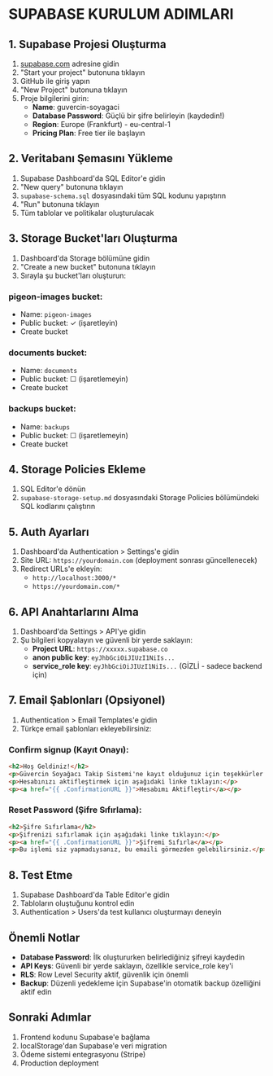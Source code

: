 # SUPABASE KURULUM ADIMLARI

## 1. Supabase Projesi Oluşturma

1. [supabase.com](https://supabase.com) adresine gidin
2. "Start your project" butonuna tıklayın
3. GitHub ile giriş yapın
4. "New Project" butonuna tıklayın
5. Proje bilgilerini girin:
   - **Name**: guvercin-soyagaci
   - **Database Password**: Güçlü bir şifre belirleyin (kaydedin!)
   - **Region**: Europe (Frankfurt) - eu-central-1
   - **Pricing Plan**: Free tier ile başlayın

## 2. Veritabanı Şemasını Yükleme

1. Supabase Dashboard'da SQL Editor'e gidin
2. "New query" butonuna tıklayın
3. `supabase-schema.sql` dosyasındaki tüm SQL kodunu yapıştırın
4. "Run" butonuna tıklayın
5. Tüm tablolar ve politikalar oluşturulacak

## 3. Storage Bucket'ları Oluşturma

1. Dashboard'da Storage bölümüne gidin
2. "Create a new bucket" butonuna tıklayın
3. Sırayla şu bucket'ları oluşturun:

### pigeon-images bucket:
- Name: `pigeon-images`
- Public bucket: ✓ (işaretleyin)
- Create bucket

### documents bucket:
- Name: `documents`
- Public bucket: ☐ (işaretlemeyin)
- Create bucket

### backups bucket:
- Name: `backups`
- Public bucket: ☐ (işaretlemeyin)
- Create bucket

## 4. Storage Policies Ekleme

1. SQL Editor'e dönün
2. `supabase-storage-setup.md` dosyasındaki Storage Policies bölümündeki SQL kodlarını çalıştırın

## 5. Auth Ayarları

1. Dashboard'da Authentication > Settings'e gidin
2. Site URL: `https://yourdomain.com` (deployment sonrası güncellenecek)
3. Redirect URLs'e ekleyin:
   - `http://localhost:3000/*`
   - `https://yourdomain.com/*`

## 6. API Anahtarlarını Alma

1. Dashboard'da Settings > API'ye gidin
2. Şu bilgileri kopyalayın ve güvenli bir yerde saklayın:
   - **Project URL**: `https://xxxxx.supabase.co`
   - **anon public key**: `eyJhbGciOiJIUzI1NiIs...`
   - **service_role key**: `eyJhbGciOiJIUzI1NiIs...` (GİZLİ - sadece backend için)

## 7. Email Şablonları (Opsiyonel)

1. Authentication > Email Templates'e gidin
2. Türkçe email şablonları ekleyebilirsiniz:

### Confirm signup (Kayıt Onayı):
```html
<h2>Hoş Geldiniz!</h2>
<p>Güvercin Soyağacı Takip Sistemi'ne kayıt olduğunuz için teşekkürler.</p>
<p>Hesabınızı aktifleştirmek için aşağıdaki linke tıklayın:</p>
<p><a href="{{ .ConfirmationURL }}">Hesabımı Aktifleştir</a></p>
```

### Reset Password (Şifre Sıfırlama):
```html
<h2>Şifre Sıfırlama</h2>
<p>Şifrenizi sıfırlamak için aşağıdaki linke tıklayın:</p>
<p><a href="{{ .ConfirmationURL }}">Şifremi Sıfırla</a></p>
<p>Bu işlemi siz yapmadıysanız, bu emaili görmezden gelebilirsiniz.</p>
```

## 8. Test Etme

1. Supabase Dashboard'da Table Editor'e gidin
2. Tabloların oluştuğunu kontrol edin
3. Authentication > Users'da test kullanıcı oluşturmayı deneyin

## Önemli Notlar

- **Database Password**: İlk oluştururken belirlediğiniz şifreyi kaydedin
- **API Keys**: Güvenli bir yerde saklayın, özellikle service_role key'i
- **RLS**: Row Level Security aktif, güvenlik için önemli
- **Backup**: Düzenli yedekleme için Supabase'in otomatik backup özelliğini aktif edin

## Sonraki Adımlar

1. Frontend kodunu Supabase'e bağlama
2. localStorage'dan Supabase'e veri migration
3. Ödeme sistemi entegrasyonu (Stripe)
4. Production deployment